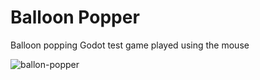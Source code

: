 # Balloon Popper
 Balloon popping Godot test game played using the mouse

![ballon-popper](https://github.com/IsaacRF/balloon-popper-game/assets/2803925/197f035e-8481-46f7-9a06-bd0ac1ac5d17)
